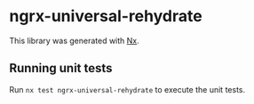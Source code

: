 # ngrx-universal-rehydrate

This library was generated with [Nx](https://nx.dev).

## Running unit tests

Run `nx test ngrx-universal-rehydrate` to execute the unit tests.
